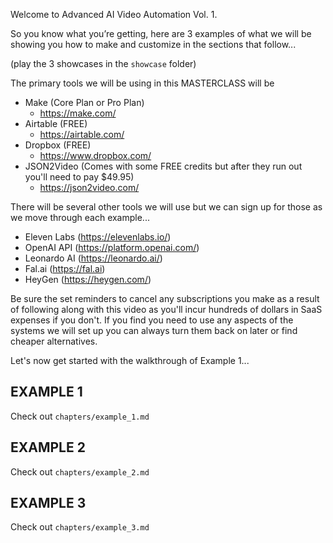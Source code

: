 Welcome to Advanced AI Video Automation Vol. 1.

So you know what you’re getting, here are 3 examples of what we will be showing you how to make and customize in the sections that follow...

(play the 3 showcases in the `showcase` folder)

The primary tools we will be using in this MASTERCLASS will be 

- Make (Core Plan or Pro Plan)
  - https://make.com/
- Airtable (FREE)
  - https://airtable.com/
- Dropbox (FREE)
  - https://www.dropbox.com/
- JSON2Video (Comes with some FREE credits but after they run out you'll need to pay $49.95)
  - https://json2video.com/

There will be several other tools we will use but we can sign up for those as we move through each example...

- Eleven Labs (https://elevenlabs.io/)
- OpenAI API (https://platform.openai.com/)
- Leonardo AI (https://leonardo.ai/)
- Fal.ai (https://fal.ai)
- HeyGen (https://heygen.com/)

Be sure the set reminders to cancel any subscriptions you make as a result of following along with this video as you'll incur hundreds of dollars in SaaS expenses if you don't.
If you find you need to use any aspects of the systems we will set up you can always turn them back on later or find cheaper alternatives.

Let's now get started with the walkthrough of Example 1...

## EXAMPLE 1

Check out `chapters/example_1.md`

## EXAMPLE 2

Check out `chapters/example_2.md`

## EXAMPLE 3

Check out `chapters/example_3.md`
